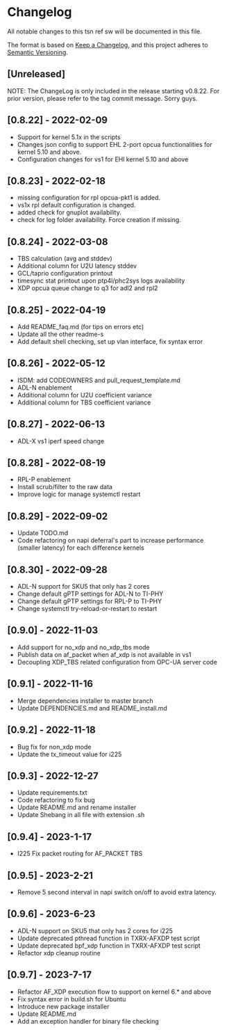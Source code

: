 # Changelog
All notable changes to this tsn ref sw  will be documented in this file.

The format is based on [Keep a Changelog](https://keepachangelog.com/en/1.0.0/),
and this project adheres to [Semantic Versioning](https://semver.org/spec/v2.0.0.html).

## [Unreleased]

NOTE: The ChangeLog is only included in the release starting v0.8.22.
For prior version, please refer to the tag commit message. Sorry guys.

## [0.8.22] - 2022-02-09
- Support for kernel 5.1x in the scripts
- Changes json config to support EHL 2-port opcua functionalities
  for kernel 5.10 and above.
- Configuration changes for vs1 for EHl kernel 5.10 and above

## [0.8.23] - 2022-02-18
- missing configuration for rpl opcua-pkt1 is added.
- vs1x rpl default configuration is changed.
- added check for gnuplot availability.
- check for log folder availability. Force creation if missing.

## [0.8.24] - 2022-03-08
- TBS calculation (avg and stddev)
- Additional column for U2U latency stddev
- GCL/taprio configuration printout
- timesync stat printout upon ptp4l/phc2sys logs availability
- XDP opcua queue change to q3 for adl2 and rpl2

## [0.8.25] - 2022-04-19
- Add README_faq.md (for tips on errors etc)
- Update all the other readme-s
- Add default shell checking, set up vlan interface, fix syntax error

## [0.8.26] - 2022-05-12
- ISDM: add CODEOWNERS and pull_request_template.md
- ADL-N enablement
- Additional column for U2U coefficient variance
- Additional column for TBS coefficient variance

## [0.8.27] - 2022-06-13
- ADL-X vs1 iperf speed change

## [0.8.28] - 2022-08-19
- RPL-P enablement
- Install scrub/filter to the raw data
- Improve logic for manage systemctl restart

## [0.8.29] - 2022-09-02
- Update TODO.md
- Code refactoring on napi deferral's part to increase performance
  (smaller latency) for each difference kernels

## [0.8.30] - 2022-09-28
- ADL-N support for SKU5 that only has 2 cores
- Change default gPTP settings for ADL-N to TI-PHY
- Change default gPTP settings for RPL-P to TI-PHY
- Change systemctl try-reload-or-restart to restart

## [0.9.0] - 2022-11-03
- Add support for no_xdp and no_xdp_tbs mode
- Publish data on af_packet when af_xdp is not available in vs1
- Decoupling XDP_TBS related configuration from OPC-UA server code

## [0.9.1] - 2022-11-16
- Merge dependencies installer to master branch
- Update DEPENDENCIES.md and README_install.md

## [0.9.2] - 2022-11-18
- Bug fix for non_xdp mode
- Update the tx_timeout value for i225

## [0.9.3] - 2022-12-27
- Update requirements.txt
- Code refactoring to fix bug
- Update README.md and rename installer
- Update Shebang in all file with extension .sh

## [0.9.4] - 2023-1-17
- I225 Fix packet routing for AF_PACKET TBS

## [0.9.5] - 2023-2-21
- Remove 5 second interval in napi switch on/off to avoid
  extra latency.

## [0.9.6] - 2023-6-23
- ADL-N support on SKU5 that only has 2 cores for i225
- Update deprecated pthread function in TXRX-AFXDP test script
- Update deprecated bpf_xdp function in TXRX-AFXDP test script
- Refactor xdp cleanup routine

## [0.9.7] - 2023-7-17
- Refactor AF_XDP execution flow to support on kernel 6.* and above
- Fix syntax error in build.sh for Ubuntu
- Introduce new package installer
- Update README.md
- Add an exception handler for binary file checking
